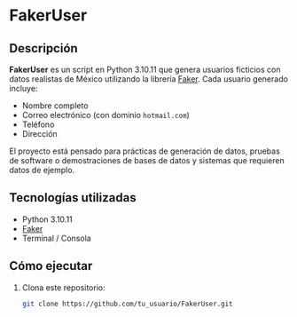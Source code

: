 # FakerUser

## Descripción
**FakerUser** es un script en Python 3.10.11 que genera usuarios ficticios con datos realistas de México utilizando la librería [Faker](https://faker.readthedocs.io/). Cada usuario generado incluye:

- Nombre completo
- Correo electrónico (con dominio `hotmail.com`)
- Teléfono
- Dirección

El proyecto está pensado para prácticas de generación de datos, pruebas de software o demostraciones de bases de datos y sistemas que requieren datos de ejemplo.

## Tecnologías utilizadas
- Python 3.10.11
- [Faker](https://faker.readthedocs.io/)
- Terminal / Consola

## Cómo ejecutar
1. Clona este repositorio:  
   ```bash
   git clone https://github.com/tu_usuario/FakerUser.git
